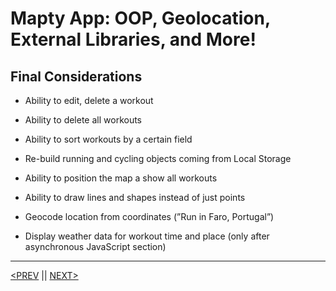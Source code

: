 # Mapty App: OOP, Geolocation, External Libraries, and More!

## Final Considerations

-   Ability to edit, delete a workout
-   Ability to delete all workouts
-   Ability to sort workouts by a certain field
-   Re-build running and cycling objects coming from Local Storage

-   Ability to position the map a show all workouts
-   Ability to draw lines and shapes instead of just points
-   Geocode location from coordinates (”Run in Faro, Portugal”)
-   Display weather data for workout time and place (only after asynchronous JavaScript section)

---

[<PREV](./cjs221111.md) || [NEXT>](./cjs221113.md)
